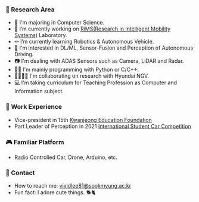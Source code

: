 
### 🔖 Research Area

- 🏫 I'm majoring in Computer Science.
- 🔭 I’m currently working on [RiMS(Research in Intelligent Mobility Systems)](https://sites.google.com/view/drshin/home) Laboratory.
- ✏ I’m currently learning Robotics & Autonomous Vehicle.
- 🎯 I'm interested in DL/ML, Sensor-Fusion and Perception of Autonomous Driving.
- 📷 I'm dealing with ADAS Sensors such as Camera, LiDAR and Radar.
- 👩‍💻 I'm mainly programming with Python or C/C++.
- 👨‍👨‍👧‍👦 I'm collaborating on research with Hyundai NGV.
- 💻 I'm taking curriculum for Teaching Profession as Computer and Information subject.




### 🔑 Work Experience
- Vice-president in 15th [Kwanjeong Education Foundation](http://www.ikef.or.kr/)
- Part Leader of Perception in 2021 [International Student Car Competition](http://kasa.hihompy.co.kr/cev/index.php)



### 🎮 Familiar Platform
- Radio Controlled Car, Drone, Arduino, etc.




### 📩 Contact

- How to reach me: vividlee81@sookmyung.ac.kr
- Fun fact: I adore cute things. 🐕🐈
